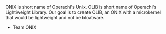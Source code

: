 ONIX is short name of Operachi's Unix.
OLIB is short name of Operachi's Lightiweight Library.
Our goal is to create OLIB, an ONIX with a microkernel that would be lightweight and not be bloatware.

- Team ONIX 
